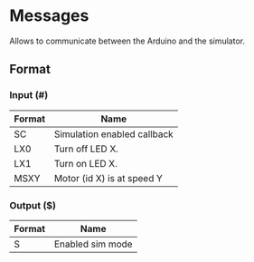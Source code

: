 # Messages

Allows to communicate between the Arduino and the simulator.

## Format

### Input (#)

| Format | Name                        |
| ------ | --------------------------- |
| SC     | Simulation enabled callback |
| LX0    | Turn off LED X.             |
| LX1    | Turn on LED X.              |
| MSXY   | Motor (id X) is at speed Y  |

### Output ($)

| Format | Name             |
| ------ | ---------------- |
| S      | Enabled sim mode |
